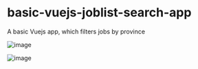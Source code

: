 # basic-vuejs-joblist-search-app
A basic Vuejs app, which filters jobs by province

![image](https://user-images.githubusercontent.com/3416873/145910082-3db0ef5c-1e8c-4362-9cc3-e77f06314a94.png)

![image](https://user-images.githubusercontent.com/3416873/145910242-83863791-6b9b-4de8-814b-aecc0c6aa98f.png)
